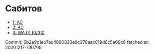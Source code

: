 # Сабитов
- [1: AC](1.md)
- [2: AC](2.md)
- [3: WA 01 (0/33)](3.md)

Commit: 6b2e9c1eb7ac4890823e9c278aac819d6c5a09c6
 fetched at: 20201217-130709
